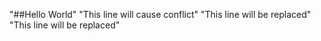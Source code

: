 "##Hello World"
"This line will cause conflict" 
"This line will be replaced" 
"This line will be replaced" 
